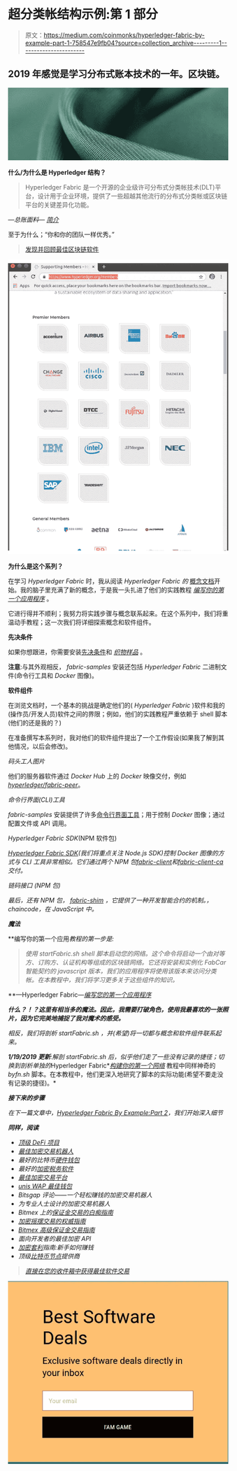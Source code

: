 # 超分类帐结构示例:第 1 部分

> 原文：<https://medium.com/coinmonks/hyperledger-fabric-by-example-part-1-758547e9fb04?source=collection_archive---------1----------------------->

## 2019 年感觉是学习分布式账本技术的一年。区块链。

![](img/8b2c605be058eccfa3a7788cd3de4e97.png)

**什么/为什么是 Hyperledger 结构？**

> Hyperledger Fabric 是一个开源的企业级许可分布式分类帐技术(DLT)平台，设计用于企业环境，提供了一些超越其他流行的分布式分类帐或区块链平台的关键差异化功能。

*—总账面料—* [*简介*](https://hyperledger-fabric.readthedocs.io/en/release-1.3/whatis.html)

至于为什么；“你和你的团队一样优秀。”

> [发现并回顾最佳区块链软件](https://coincodecap.com)

![](img/90b432ef06f9a779475a92e1705ce4cd.png)

**为什么是这个系列？**

在学习 *Hyperledger Fabric* 时，我从阅读 *Hyperledger Fabric 的* [概念文档](https://hyperledger-fabric.readthedocs.io/en/release-1.3/key_concepts.html)开始。我的脑子里充满了新的概念，于是我一头扎进了他们的实践教程 [*编写你的第一个应用程序*](https://hyperledger-fabric.readthedocs.io/en/latest/write_first_app.html) 。

它进行得并不顺利；我努力将实践步骤与概念联系起来。在这个系列中，我们将重温动手教程；这一次我们将详细探索概念和软件组件。

**先决条件**

如果你想跟进，你需要安装[先决条件](https://hyperledger-fabric.readthedocs.io/en/latest/prereqs.html)和 [*织物样品*](https://hyperledger-fabric.readthedocs.io/en/latest/install.html) 。

**注意**:与其外观相反， *fabric-samples* 安装还包括 *Hyperledger Fabric* 二进制文件(命令行工具和 *Docker* 图像)。

**软件组件**

在浏览文档时，一个基本的挑战是确定他们的( *Hyperledger Fabric* )软件和我的(操作员/开发人员)软件之间的界限；例如，他们的实践教程严重依赖于 shell 脚本(他们的还是我的？)

在准备撰写本系列时，我对他们的软件组件提出了一个工作假设(如果我了解到其他情况，以后会修改)。

*码头工人图片*

他们的服务器软件通过 *Docker Hub* 上的 *Docker* 映像交付，例如[*hyperledger/fabric-peer*](https://hub.docker.com/r/hyperledger/fabric-peer)。

*命令行界面(CLI)工具*

*fabric-samples* 安装提供了许多[命令行界面工具](https://hyperledger-fabric.readthedocs.io/en/latest/command_ref.html)；用于控制 *Docker* 图像；通过配置文件或 API 调用。

*Hyperledger Fabric SDK*(NPM 软件包)

[*Hyperledger Fabric SDK*](https://hyperledger-fabric.readthedocs.io/en/latest/getting_started.html#hyperledger-fabric-sdks)*(我们将重点关注 *Node.js* SDK)控制 *Docker* 图像的方式与 CLI 工具非常相似。它们通过两个 NPM 包[*fabric-client*](https://www.npmjs.com/package/fabric-client)和[*fabric-client-ca*](https://www.npmjs.com/package/fabric-ca-client)交付。*

**链码接口* (NPM 包)*

*最后，还有 NPM 包， [*fabric-shim*](https://www.npmjs.com/package/fabric-shim) ，它提供了一种开发智能合约的机制。，chaincode，在 *JavaScript* 中。*

***魔法***

**编写你的第一个应用*教程的第一步是:*

> *使用 startFabric.sh shell 脚本启动您的网络。这个命令将启动一个由对等方、订购方、认证机构等组成的区块链网络。它还将安装和实例化 FabCar 智能契约的 javascript 版本，我们的应用程序将使用该版本来访问分类帐。在本教程中，我们将学习更多关于这些组件的知识。*

**—Hyperledger Fabric—*[*编写您的第一个应用程序*](https://hyperledger-fabric.readthedocs.io/en/latest/write_first_app.html)*

***什么？！？这里有相当多的魔法。因此，我需要打破角色，使用我最喜欢的一张照片，因为它完美地捕捉了我对魔术的感受。***

*相反，我们将剖析 *startFabric.sh* ，并(希望)将一切都与概念和软件组件联系起来。*

***1/19/2019 更新**:解剖 *startFabric.sh* 后，似乎他们走了一些没有记录的捷径；切换到剖析单独的*Hyperledger Fabric*[*构建你的第一个网络*](https://hyperledger-fabric.readthedocs.io/en/latest/build_network.html) 教程中同样神奇的 *byfn.sh* 脚本。在本教程中，他们更深入地研究了脚本的实际功能(希望不要走没有记录的捷径)。*

***接下来的步骤***

*在下一篇文章中，[*Hyperledger Fabric By Example:Part 2*](/@johntucker_48673/hyperledger-fabric-by-example-part-2-57242add8409)，我们开始深入细节*

***同样，阅读***

*   *[顶级 DeFi 项目](/coinmonks/defi-future-10-promising-projects-in-the-defi-world-ff2b697ab006)*
*   *[最佳加密交易机器人](/coinmonks/whats-the-best-crypto-trading-bot-in-2020-top-8-bitcoin-trading-bot-c16adeb13317)*
*   *最好的比特币[硬件钱包](/coinmonks/the-best-cryptocurrency-hardware-wallets-of-2020-e28b1c124069?source=friends_link&sk=324dd9ff8556ab578d71e7ad7658ad7c)*
*   *最好的[加密税务软件](/coinmonks/best-crypto-tax-tool-for-my-money-72d4b430816b)*
*   *[最佳加密交易平台](/coinmonks/the-best-crypto-trading-platforms-in-2020-the-definitive-guide-updated-c72f8b874555)*
*   *[unis WAP 最佳钱包](/coinmonks/best-wallets-to-use-uniswap-e91a6385d9e8)*
*   *Bitsgap 评论——一个轻松赚钱的加密交易机器人*
*   *为专业人士设计的加密交易机器人*
*   *Bitmex 上的[保证金交易的白痴指南](/coinmonks/the-idiots-guide-to-margin-trading-on-bitmex-dbbd7742c6fc?source=friends_link&sk=7bfa99d2a181142510c8442c8ddb0786)*
*   *[加密摇摆交易的权威指南](/coinmonks/the-definitive-guide-to-crypto-swing-trading-7e4af6496d4d?source=friends_link&sk=70448050bd9323b42f63bfc0bb1e60d1)*
*   *[Bitmex 高级保证金交易指南](/coinmonks/bitmex-advanced-margin-trading-guide-2270c195ce25?source=friends_link&sk=1d986cca731f5084b9a2db4a4bc4a7ad)*
*   *面向开发者的最佳加密 API*
*   *[加密套利](/coinmonks/crypto-arbitrage-guide-how-to-make-money-as-a-beginner-62bfe5c868f6)指南:新手如何赚钱*
*   *顶级[比特币节点](https://blog.coincodecap.com/bitcoin-node-solutions)提供商*

> *[直接在您的收件箱中获得最佳软件交易](https://coincodecap.com?utm_source=coinmonks)*

*[![](img/160ce73bd06d46c2250251e7d5969f9d.png)](https://coincodecap.com?utm_source=coinmonks)*